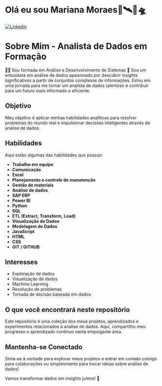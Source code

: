 
# Olá eu sou Mariana Moraes🔋🛰️🚀🛸
[![Linkedin](https://img.shields.io/badge/LinkedIn-0077B5?style=for-the-badge&logo=linkedin&logoColor=white)](https://www.linkedin.com/in/mariana-moraes-92a96726b?utm_source=share&utm_campaign=share_via&utm_content=profile&utm_medium=android_app)
# Sobre Mim - Analista de Dados em Formação
 👩‍💻 Sou formada em Análise e Desenvolvimento de Sistemas
 👋 Sou um entusiasta em análise de dados apaixonado por descobrir insights significativos a partir de conjuntos complexos de informações. Estou em uma jornada para me tornar um analista de dados talentoso e contribuir para um futuro mais informado e eficiente.

## Objetivo

Meu objetivo é aplicar minhas habilidades analíticas para resolver problemas do mundo real e impulsionar decisões inteligentes através da análise de dados.

## Habilidades

Aqui estão algumas das habilidades que possuo:

- **Trabalho em equipe**
- **Comunicação**
- **Excel**
- **Planejamento e controle de manutenção**
- **Gestão de materiais**
- **Análise de dados**
- **SAP ERP**
- **Power BI**
- **Python**
- **SQL**
- **ETL (Extract, Transform, Load)**
- **Visualização de Dados**
- **Modelagem de Dados**
- **JavaScript**
- **HTML**
- **CSS**
- **GIT / GITHUB**

## Interesses

- Exploração de dados
- Visualização de dados
- Machine Learning
- Resolução de problemas
- Tomada de decisão baseada em dados

## O que você encontrará neste repositório

Este repositório é uma coleção dos meus projetos, aprendizados e experimentos relacionados à analise de dados. Aqui, compartilho meu progresso e aprendizado contínuo nesta empolgante área.

## Mantenha-se Conectado


Sinta-se à vontade para explorar meus projetos e entrar em contato comigo para colaborações ou simplesmente para trocar ideias sobre análise de dados!

Vamos transformar dados em insights juntos! 🚀

